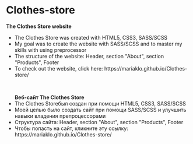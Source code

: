 # Clothes-store

  <b>The Clothes Store website</b>
 <ul>
  <li>The Clothes Store was created with HTML5, CSS3, SASS/SCSS</li>
  <li>My goal was to create the website with SASS/SCSS and to master my skills with using preprocessor</li>
  <li>The structure of the website: Header, section "About", section "Products", Footer</li>
  <li>To check out the website, click here: https://mariaklo.github.io/Clothes-store/</li>
</ul>
<br>
<ul>
  <b>Веб-сайт The Clothes Store</b>
  <li>The Clothes Storeбыл создан при помощи HTML5, CSS3, SASS/SCSS</li>
  <li>Моей целью было создать сайт при помощи SASS/SCSS и улучшить навыки владения препроцессорами</li>
  <li>Структура сайта: Header, section "About", section "Products", Footer</li>
  <li>Чтобы попасть на сайт, кликните эту ссылку: https://mariaklo.github.io/Clothes-store/</li>
</ul>
